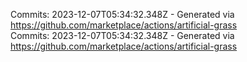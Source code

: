 Commits: 2023-12-07T05:34:32.348Z - Generated via https://github.com/marketplace/actions/artificial-grass
<br>
Commits: 2023-12-07T05:34:32.348Z - Generated via https://github.com/marketplace/actions/artificial-grass
<br>
